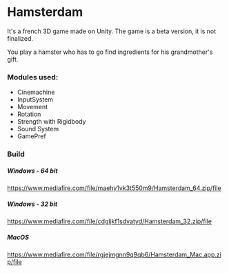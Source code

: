 # Hamsterdam
It's a french 3D game made on Unity.
The game is a beta version, it is not finalized.

You play a hamster who has to go find ingredients for his grandmother's gift.

### Modules used:
- Cinemachine
- InputSystem
- Movement
- Rotation
- Strength with Rigidbody
- Sound System
- GamePref
### Build
##### Windows - 64 bit
https://www.mediafire.com/file/maehy1vk3t550m9/Hamsterdam_64.zip/file
##### Windows - 32 bit
https://www.mediafire.com/file/cdgljkf1sdvatyd/Hamsterdam_32.zip/file
##### MacOS
https://www.mediafire.com/file/rgjejmgnn9q9qb6/Hamsterdam_Mac.app.zip/file
